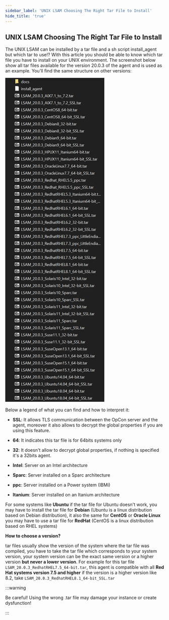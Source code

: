 ```yaml
---
sidebar_label: 'UNIX LSAM Choosing The Right Tar File to Install'
hide_title: 'true'
---
```


## UNIX LSAM Choosing The Right Tar File to Install

The UNIX LSAM can be installed by a tar file and a sh script install_agent but which tar to use!?
With this article you should be able to know which tar file you have to install on your UNIX environment.
The screenshot below show all tar files available for the version 20.0.3 of the agent and is used as an example. You'll find the same structure on other versions:

![](../static/img/rtaImage-180.png)

Below a legend of what you can find and how to interpret it:

* **SSL**: It allows TLS communication between the OpCon server and the agent, moreover it also allows to decrypt the global properties if you are using this feature.

* **64**: It indicates this tar file is for 64bits systems only

* **32**: It doesn't allow to decrypt global properties, if nothing is specified it's a 32bits agent.

* **Intel**: Server on an Intel architecture

* **Sparc**: Server installed on a Sparc architecture

* **ppc**: Server installed on a Power system (IBMi)

* **Itanium**: Server installed on an Itanium architecture

For some systems like **Ubuntu** if the tar file for Ubuntu doesn't work, you may have to install the tar file for **Debian** (Ubuntu is a linux distribution based on Debian distribution), it also the same for **CentOS** or **Oracle Linux** you may have to use a tar file for **RedHat** (CentOS is a linux distribution based on RHEL systems)

**How to choose a version?**

tar files usually show the version of the system where the tar file was compiled, you have to take the tar file which corresponds to your system version, your system version can be the exact same version or a higher version **but never a lower version**.
For example for this tar file `LSAM_20.0.3_RedhatRHEL7.5_64-bit.tar`, this agent is compatible with all **Red Hat systems version 7.5 and higher** if the version is a higher version like 8.2, take `LSAM_20.0.3_RedhatRHEL8.1_64-bit_SSL.tar`

:::warning

Be careful! Using the wrong .tar file may damage your instance or create dysfunction!

:::
